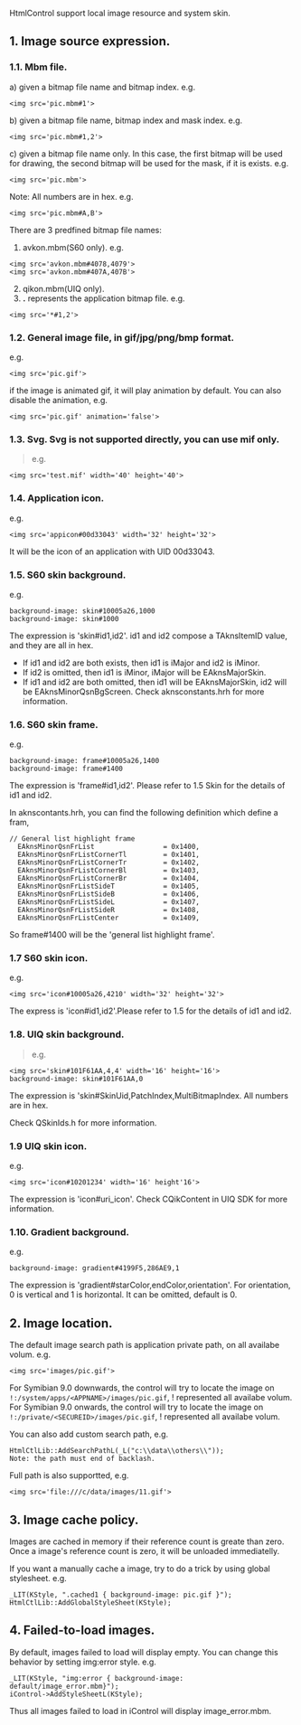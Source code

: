 HtmlControl support local image resource and system skin.

## 1. Image source expression. ##

### 1.1. Mbm file. ###

a) given a bitmap file name and bitmap index. e.g.
```
<img src='pic.mbm#1'>
```
b) given a bitmap file name, bitmap index and mask index. e.g.
```
<img src='pic.mbm#1,2'>
```
c) given a bitmap file name only. In this case, the first bitmap will be used for drawing, the second bitmap will be used for the mask, if it is exists. e.g.
```
<img src='pic.mbm'>
```
Note: All numbers are in hex. e.g.
```
<img src='pic.mbm#A,B'>
```

There are 3 predfined bitmap file names:

1) avkon.mbm(S60 only). e.g.
```
<img src='avkon.mbm#4078,4079'>
<img src='avkon.mbm#407A,407B'>
```
2) qikon.mbm(UIQ only).
3) **.** represents the application bitmap file. e.g.
```
<img src='*#1,2'>
```

### 1.2. General image file, in gif/jpg/png/bmp format. ###
e.g.
```
<img src='pic.gif'>
```
if the image is animated gif, it will play animation by default. You can also disable the animation, e.g.
```
<img src='pic.gif' animation='false'>
```

### 1.3. Svg. Svg is not supported directly, you can use mif only. ###
> e.g.
```
<img src='test.mif' width='40' height='40'>
```

### 1.4. Application icon. ###
e.g.
```
<img src='appicon#00d33043' width='32' height='32'>
```
It will be the icon of an application with UID 00d33043.

### 1.5. S60 skin background. ###
e.g.
```
background-image: skin#10005a26,1000
background-image: skin#1000
```
The expression is 'skin#id1,id2'. id1 and id2 compose a TAknsItemID value, and they are all in hex.
  * If id1 and id2 are both exists, then id1 is iMajor and id2 is iMinor.
  * If id2 is omitted, then id1 is iMinor, iMajor will be EAknsMajorSkin.
  * If id1 and id2 are both omitted, then id1 will be EAknsMajorSkin, id2 will be EAknsMinorQsnBgScreen.
Check aknsconstants.hrh for more information.

### 1.6. S60 skin frame. ###
e.g.
```
background-image: frame#10005a26,1400
background-image: frame#1400
```
The expression is 'frame#id1,id2'. Please refer to 1.5 Skin for the details of id1 and id2.

In aknscontants.hrh, you can find the following definition which define a fram,
```
// General list highlight frame
  EAknsMinorQsnFrList                 = 0x1400,
  EAknsMinorQsnFrListCornerTl         = 0x1401,
  EAknsMinorQsnFrListCornerTr         = 0x1402,
  EAknsMinorQsnFrListCornerBl         = 0x1403,
  EAknsMinorQsnFrListCornerBr         = 0x1404,
  EAknsMinorQsnFrListSideT            = 0x1405,
  EAknsMinorQsnFrListSideB            = 0x1406,
  EAknsMinorQsnFrListSideL            = 0x1407,
  EAknsMinorQsnFrListSideR            = 0x1408,
  EAknsMinorQsnFrListCenter           = 0x1409,
```
So frame#1400 will be the 'general list highlight frame'.

### 1.7 S60 skin icon. ###
e.g.
```
<img src='icon#10005a26,4210' width='32' height='32'>
```
The express is 'icon#id1,id2'.Please refer to 1.5 for the details of id1 and id2.

### 1.8. UIQ skin background. ###
> e.g.
```
<img src='skin#101F61AA,4,4' width='16' height='16'>
background-image: skin#101F61AA,0
```
The expression is 'skin#SkinUid,PatchIndex,MultiBitmapIndex. All numbers are in hex.

Check QSkinIds.h for more information.

### 1.9 UIQ skin icon. ###
e.g.
```
<img src='icon#10201234' width='16' height'16'>
```
The expression is 'icon#uri\_icon'. Check CQikContent in UIQ SDK for more information.

### 1.10. Gradient background. ###
e.g.
```
background-image: gradient#4199F5,286AE9,1
```
The expression is 'gradient#starColor,endColor,orientation'. For orientation, 0 is vertical and 1 is horizontal. It can be omitted, default is 0.


## 2. Image location. ##
The default image search path is application private path, on all availabe volum. e.g.
```
<img src='images/pic.gif'>
```
For Symibian 9.0 downwards, the control will try to locate the image on `!:/system/apps/<APPNAME>/images/pic.gif`, ! represented all availabe volum.
For Symibian 9.0 onwards, the control will try to locate the image on `!:/private/<SECUREID>/images/pic.gif`, ! represented all availabe volum.

You can also add custom search path, e.g.
```
HtmlCtlLib::AddSearchPathL(_L("c:\\data\\others\\"));
Note: the path must end of backlash.
```

Full path is also supportted, e.g.
```
<img src='file:///c/data/images/11.gif'>
```

## 3. Image cache policy. ##
Images are cached in memory if their reference count is greate than zero. Once a image's reference count is zero, it will be unloaded immediatelly.

If you want a manually cache a image, try to do a trick by using global stylesheet. e.g.
```
_LIT(KStyle, ".cached1 { background-image: pic.gif }");
HtmlCtlLib::AddGlobalStyleSheet(KStyle);
```

## 4. Failed-to-load images. ##
By default, images failed to load will display empty. You can change this behavior by setting img:error style. e.g.
```
_LIT(KStyle, "img:error { background-image: default/image_error.mbm}");
iControl->AddStyleSheetL(KStyle);
```
Thus all images failed to load in iControl will display image\_error.mbm.